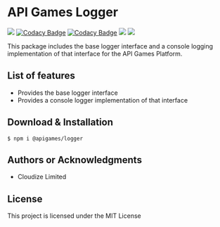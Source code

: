 # API Games Logger

![](https://img.shields.io/badge/build-passing-brightgreen)
[![Codacy Badge](https://app.codacy.com/project/badge/Grade/992b895cb15b4b22848fd507446e9fe0)](https://www.codacy.com?utm_source=github.com&amp;utm_medium=referral&amp;utm_content=apigames-core/logger&amp;utm_campaign=Badge_Grade)
[![Codacy Badge](https://app.codacy.com/project/badge/Coverage/992b895cb15b4b22848fd507446e9fe0)](https://www.codacy.com?utm_source=github.com&utm_medium=referral&utm_content=apigames-core/logger&utm_campaign=Badge_Coverage)
![](https://img.shields.io/npm/v/@apigames/logger)
![](https://img.shields.io/badge/license-MIT-blue)

This package includes the base logger interface and a console logging implementation of that interface for the API Games Platform.

## List of features

*   Provides the base logger interface
*   Provides a console logger implementation of that interface

## Download & Installation

```shell 
$ npm i @apigames/logger
```

## Authors or Acknowledgments

*   Cloudize Limited

## License

This project is licensed under the MIT License
